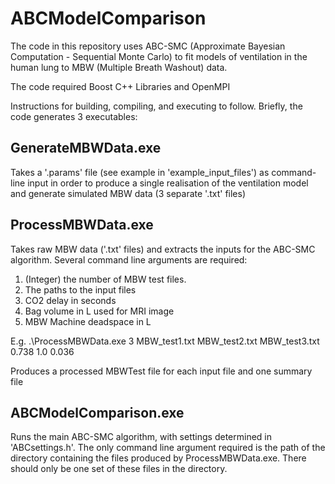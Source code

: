 # ABCModelComparison

The code in this repository uses ABC-SMC (Approximate Bayesian Computation - Sequential Monte Carlo) to fit models of ventilation in the human lung to MBW (Multiple Breath Washout) data. 

The code required Boost C++ Libraries and OpenMPI

Instructions for building, compiling, and executing to follow. Briefly, the code generates 3 executables:

## GenerateMBWData.exe

Takes a '.params' file (see example in 'example_input_files') as command-line input in order to produce a single realisation of the ventilation model and generate simulated MBW data (3 separate '.txt' files)

## ProcessMBWData.exe

Takes raw MBW data ('.txt' files) and extracts the inputs for the ABC-SMC algorithm. Several command line arguments are required:

1) (Integer) the number of MBW test files.
2) The paths to the input files
3) CO2 delay in seconds
4) Bag volume in L used for MRI image
5) MBW Machine deadspace in L

E.g. .\ProcessMBWData.exe 3 MBW_test1.txt MBW_test2.txt MBW_test3.txt 0.738 1.0 0.036

Produces a processed MBWTest file for each input file and one summary file 

## ABCModelComparison.exe

Runs the main ABC-SMC algorithm, with settings determined in 'ABCsettings.h'. The only command line argument required is the path of the directory containing the files produced by ProcessMBWData.exe. There should only be one set of these files in the directory. 
